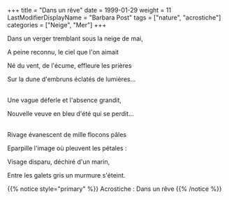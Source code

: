 +++
title = "Dans un rêve"
date = 1999-01-29
weight = 11
LastModifierDisplayName = "Barbara Post"
tags = ["nature", "acrostiche"]
categories = ["Neige", "Mer"]
+++

Dans un verger tremblant sous la neige de mai,

A peine reconnu, le ciel que l'on aimait

Né du vent, de l'écume, effleure les prières

Sur la dune d'embruns éclatés de lumières...

 \
Une vague déferle et l'absence grandit,

Nouvelle veuve en bleu d'été qui se perdit...

 \
Rivage évanescent de mille flocons pâles

Eparpille l'image où pleuvent les pétales :

Visage disparu, déchiré d'un marin,

Entre les galets gris un murmure s'éteint.

{{% notice style="primary" %}}
Acrostiche : Dans un rêve
{{% /notice %}}
